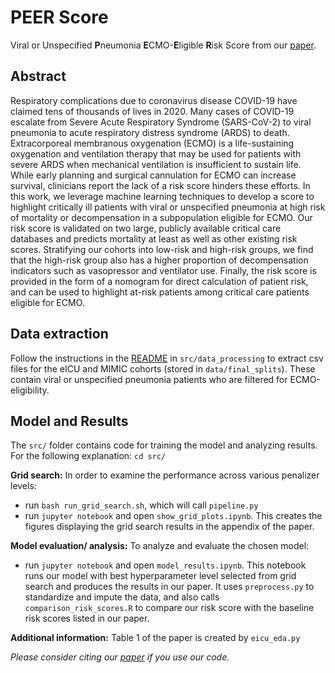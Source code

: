 # PEER Score
Viral or Unspecified **P**neumonia **E**CMO-**E**ligible **R**isk Score from our [paper](https://arxiv.org/abs/2006.01898).

## Abstract
Respiratory complications due to coronavirus disease COVID-19
have claimed tens of thousands of lives in 2020. 
Many cases of COVID-19 escalate from Severe Acute Respiratory Syndrome (SARS-CoV-2) to viral pneumonia to acute respiratory distress syndrome (ARDS) to death. Extracorporeal membranous oxygenation (ECMO) is 
a life-sustaining oxygenation and ventilation therapy 
that may be used for patients with severe ARDS
when mechanical ventilation is insufficient to sustain life. 
While early planning and surgical cannulation for ECMO 
can increase survival,
clinicians report the lack of a risk score 
hinders these efforts.
In this work, we leverage machine learning techniques
to develop a score to highlight critically ill patients 
with viral or unspecified pneumonia 
at high risk of mortality or decompensation 
in a subpopulation eligible for ECMO.
Our risk score is validated on two large, 
publicly available critical care databases
and predicts mortality at least as well as other existing risk scores. Stratifying our cohorts into low-risk and high-risk groups, we find that the high-risk group also has a higher proportion of decompensation indicators such as vasopressor and ventilator use. Finally, the risk score is provided in the form of a nomogram 
for direct calculation of patient risk, and can be used to highlight at-risk patients among critical care patients eligible for ECMO.

## Data extraction
Follow the instructions in the [README](https://github.com/hlzhou/peers-score/tree/master/src/data_processing) in `src/data_processing` to extract csv files for the eICU and MIMIC cohorts (stored in `data/final_splits`). These contain viral or unspecified pneumonia patients who are filtered for ECMO-eligibility.

## Model and Results
The `src/` folder contains code for training the model and analyzing results. For the following explanation: `cd src/`

**Grid search:** In order to examine the performance across various penalizer levels:

- run `bash run_grid_search.sh`, which will call `pipeline.py` 
- run `jupyter notebook` and open `show_grid_plots.ipynb`. This creates the figures displaying the grid search results in the appendix of the paper.

**Model evaluation/ analysis:** To analyze and evaluate the chosen model:

- run `jupyter notebook` and open `model_results.ipynb`. This notebook runs our model with best hyperparameter level selected from grid search and produces the results in our paper. It uses `preprocess.py` to standardize and impute the data, and also calls `comparison_risk_scores.R` to compare our risk score with the baseline risk scores listed in our paper.

**Additional information:** Table 1 of the paper is created by `eicu_eda.py`

_Please consider citing our [paper](https://arxiv.org/abs/2006.01898) if you use our code._


